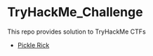 # TryHackMe_Challenge
This repo provides solution to TryHackMe CTFs

* [Pickle Rick](https://github.com/Git-K3rnel/TryHackMe_Challenge/tree/08ebfcaf2e6db6d0e297415e27556a06daffb716/Pickle%20Rick)
